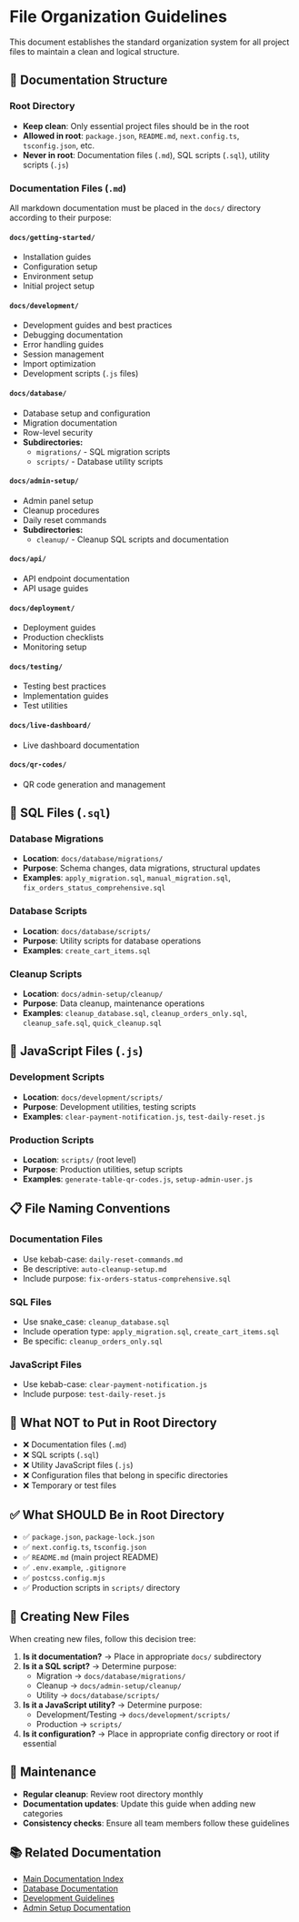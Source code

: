 # File Organization Guidelines

This document establishes the standard organization system for all project files to maintain a clean and logical structure.

## 📁 Documentation Structure

### Root Directory
- **Keep clean**: Only essential project files should be in the root
- **Allowed in root**: `package.json`, `README.md`, `next.config.ts`, `tsconfig.json`, etc.
- **Never in root**: Documentation files (`.md`), SQL scripts (`.sql`), utility scripts (`.js`)

### Documentation Files (`.md`)
All markdown documentation must be placed in the `docs/` directory according to their purpose:

#### `docs/getting-started/`
- Installation guides
- Configuration setup
- Environment setup
- Initial project setup

#### `docs/development/`
- Development guides and best practices
- Debugging documentation
- Error handling guides
- Session management
- Import optimization
- Development scripts (`.js` files)

#### `docs/database/`
- Database setup and configuration
- Migration documentation
- Row-level security
- **Subdirectories:**
  - `migrations/` - SQL migration scripts
  - `scripts/` - Database utility scripts

#### `docs/admin-setup/`
- Admin panel setup
- Cleanup procedures
- Daily reset commands
- **Subdirectories:**
  - `cleanup/` - Cleanup SQL scripts and documentation

#### `docs/api/`
- API endpoint documentation
- API usage guides

#### `docs/deployment/`
- Deployment guides
- Production checklists
- Monitoring setup

#### `docs/testing/`
- Testing best practices
- Implementation guides
- Test utilities

#### `docs/live-dashboard/`
- Live dashboard documentation

#### `docs/qr-codes/`
- QR code generation and management

## 📄 SQL Files (`.sql`)

### Database Migrations
- **Location**: `docs/database/migrations/`
- **Purpose**: Schema changes, data migrations, structural updates
- **Examples**: `apply_migration.sql`, `manual_migration.sql`, `fix_orders_status_comprehensive.sql`

### Database Scripts
- **Location**: `docs/database/scripts/`
- **Purpose**: Utility scripts for database operations
- **Examples**: `create_cart_items.sql`

### Cleanup Scripts
- **Location**: `docs/admin-setup/cleanup/`
- **Purpose**: Data cleanup, maintenance operations
- **Examples**: `cleanup_database.sql`, `cleanup_orders_only.sql`, `cleanup_safe.sql`, `quick_cleanup.sql`

## 🔧 JavaScript Files (`.js`)

### Development Scripts
- **Location**: `docs/development/scripts/`
- **Purpose**: Development utilities, testing scripts
- **Examples**: `clear-payment-notification.js`, `test-daily-reset.js`

### Production Scripts
- **Location**: `scripts/` (root level)
- **Purpose**: Production utilities, setup scripts
- **Examples**: `generate-table-qr-codes.js`, `setup-admin-user.js`

## 📋 File Naming Conventions

### Documentation Files
- Use kebab-case: `daily-reset-commands.md`
- Be descriptive: `auto-cleanup-setup.md`
- Include purpose: `fix-orders-status-comprehensive.sql`

### SQL Files
- Use snake_case: `cleanup_database.sql`
- Include operation type: `apply_migration.sql`, `create_cart_items.sql`
- Be specific: `cleanup_orders_only.sql`

### JavaScript Files
- Use kebab-case: `clear-payment-notification.js`
- Include purpose: `test-daily-reset.js`

## 🚫 What NOT to Put in Root Directory

- ❌ Documentation files (`.md`)
- ❌ SQL scripts (`.sql`)
- ❌ Utility JavaScript files (`.js`)
- ❌ Configuration files that belong in specific directories
- ❌ Temporary or test files

## ✅ What SHOULD Be in Root Directory

- ✅ `package.json`, `package-lock.json`
- ✅ `next.config.ts`, `tsconfig.json`
- ✅ `README.md` (main project README)
- ✅ `.env.example`, `.gitignore`
- ✅ `postcss.config.mjs`
- ✅ Production scripts in `scripts/` directory

## 📝 Creating New Files

When creating new files, follow this decision tree:

1. **Is it documentation?** → Place in appropriate `docs/` subdirectory
2. **Is it a SQL script?** → Determine purpose:
   - Migration → `docs/database/migrations/`
   - Cleanup → `docs/admin-setup/cleanup/`
   - Utility → `docs/database/scripts/`
3. **Is it a JavaScript utility?** → Determine purpose:
   - Development/Testing → `docs/development/scripts/`
   - Production → `scripts/`
4. **Is it configuration?** → Place in appropriate config directory or root if essential

## 🔄 Maintenance

- **Regular cleanup**: Review root directory monthly
- **Documentation updates**: Update this guide when adding new categories
- **Consistency checks**: Ensure all team members follow these guidelines

## 📚 Related Documentation

- [Main Documentation Index](./README.md)
- [Database Documentation](./database/README.md)
- [Development Guidelines](./development/README.md)
- [Admin Setup Documentation](./admin-setup/README.md)
